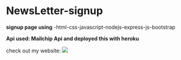 # NewsLetter-signup

**signup page using** 
-html-css-javascript-nodejs-express-js-bootstrap

**Api used:  Mailchip Api
and deployed this with heroku**

check out my website: ![]("https://serene-atoll-79605.herokuapp.com/")
